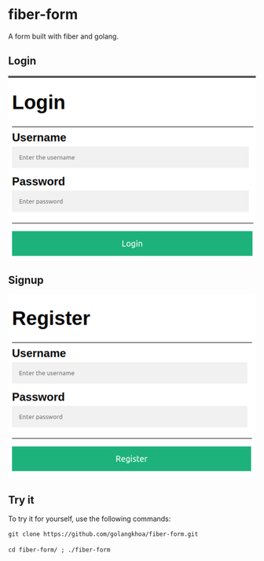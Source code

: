 # fiber-form
 A form built with fiber and golang.

## Login
![Login System](/login.png)

## Signup

![Signup System](/signup.png)

## Try it

To try it for yourself, use the following commands:

    git clone https://github.com/golangkhoa/fiber-form.git

    cd fiber-form/ ; ./fiber-form